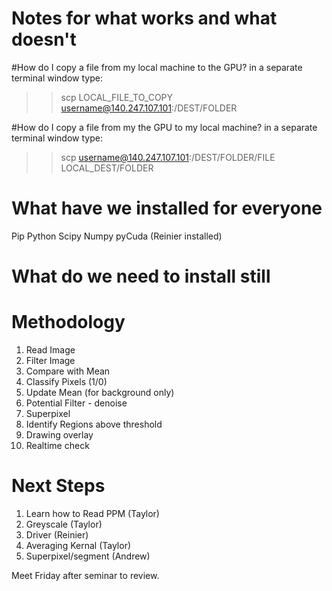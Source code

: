 # Notes for what works and what doesn't

#How do I copy a file from my local machine to the GPU?
in a separate terminal window type:
>> scp LOCAL_FILE_TO_COPY username@140.247.107.101:/DEST/FOLDER

#How do I copy a file from my the GPU to my local machine?
in a separate terminal window type:
>> scp username@140.247.107.101:/DEST/FOLDER/FILE  LOCAL_DEST/FOLDER 

# What have we installed for everyone
Pip
Python
Scipy
Numpy
pyCuda (Reinier installed)

# What do we need to install still


# Methodology
1) Read Image
2) Filter Image
3) Compare with Mean
4) Classify Pixels (1/0)
5) Update Mean (for background only)
6) Potential Filter - denoise
7) Superpixel
8) Identify Regions above threshold
9) Drawing overlay 
10) Realtime check

# Next Steps
1) Learn how to Read PPM (Taylor)
2) Greyscale (Taylor)
3) Driver (Reinier)
4) Averaging Kernal (Taylor)
5) Superpixel/segment (Andrew)

Meet Friday after seminar to review.

